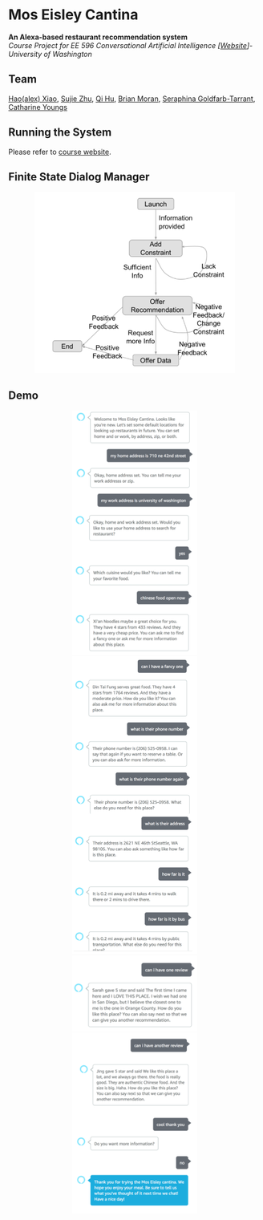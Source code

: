 # Mos Eisley Cantina
**An Alexa-based restaurant recommendation system**  
_Course Project for EE 596 Conversational Artificial Intelligence [[Website](https://hao-fang.github.io/ee596_spr2018/)]- University of Washington_ 


## Team 
[Hao(alex) Xiao](https://github.com/AlexXiao95), [Sujie Zhu](https://github.com/sujiezhu), [Qi Hu](https://github.com/eqiihuu), [Brian Moran](https://github.com/bpmoran), [Seraphina Goldfarb-Tarrant](https://github.com/seraphinatarrant),  [Catharine Youngs](https://github.com/cyoungs)


## Running the System

Please refer to [course website](https://hao-fang.github.io/ee596_spr2018/lab1.html).

## Finite State Dialog Manager

<div  align="center"> 
<img src="data/dialogManager.png", width="400">
</div>


## Demo

<div  align="center"> 
<img src="data/demo1.png", width="250">
</div>
<div  align="center"> 
<img src="data/demo2.png", width="250">
</div>
<div  align="center"> 
<img src="data/demo3.png", width="250">
</div>
<div  align="center"> 
<img src="data/demo4.png", width="250">
</div>
